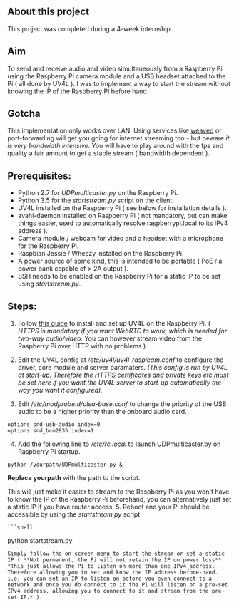 ## About this project

This project was completed during a 4-week internship. 

## Aim

To send and receive audio and video simultaneously from a Raspberry Pi using the Raspberry Pi camera module and a USB headset attached to the Pi ( all done by UV4L ). I was to implement a way to start the stream without knowing the IP of the Raspberry Pi before hand. 

## Gotcha

This implementation only works over LAN. Using services like [weaved](https://www.weaved.com/) or port-forwarding will get you going for internet streaming too - but beware *it is very bandwidth intensive*. You will have to play around with the fps and quality a fair amount to get a stable stream ( bandwidth dependent ).

## Prerequisites:
  * Python 2.7 for *UDPmulticaster.py* on the Raspberry Pi.
  * Python 3.5 for the *startstream.py* script on the client.
  * UV4L installed on the Raspberry Pi ( see below for installation details ).
  * avahi-daemon installed on Raspberry Pi ( not mandatory, but can make things easier, used to automatically resolve raspberrypi.local to its IPv4 address ).
  * Camera module / webcam for video and a headset with a microphone for the Raspberry Pi.
  * Raspbian Jessie / Wheezy installed on the Raspberry Pi.
  * A power source of some kind, this is intended to be portable ( PoE / a power bank capable of > 2A output ).
  * SSH needs to be enabled on the Raspberry Pi for a static IP to be set using *startstream.py*.

## Steps:
  1. Follow [this guide](http://www.linux-projects.org/uv4l/installation/) to install and set up UV4L on the Raspberry Pi. ( *HTTPS is mandatory if you want WebRTC to work, which is needed for two-way audio/video.* You can however stream video from the Raspberry Pi over HTTP with no problems ).
  
  2. Edit the UV4L config at  */etc/uv4l/uv4l-raspicam.conf*  to configure the driver, core module and server paramaters. *(This config is run by UV4L at start-up. Therefore the HTTPS certificates and private keys etc must be set here if you want the UV4L server to start-up automatically the way you want it configured).*
  3. Edit  /*etc/modprobe.d/alsa-base.conf*  to change the priority of the USB audio to be a higher priority than the onboard audio card.
   
   ```shell
   options snd-usb-audio index=0
   options snd_bcm2835 index=1
   ```
  4. Add the following line to  */etc/rc.local*  to launch UDPmulticaster.py on Raspberry Pi startup.
  
   ```shell
   python /yourpath/UDPmulticaster.py &
   ```
   
   **Replace yourpath** with the path to the script. 
   
   This will just make it easier to stream to the Raspberry Pi as you won't have to know the IP of the Raspberry Pi beforehand, you can alternatively just set a static IP if you have router access.
  5. Reboot and your Pi should be accessible by using the *startstream.py* script. 
 
    ```shell
   python startstream.py
   ```
  Simply follow the on-screen menu to start the stream or set a static IP ( **Not permanent, the Pi will not retain the IP on power loss** *This just allows the Pi to listen on more than one IPv4 address. Therefore allowing you to set and know the IP address before-hand. i.e. you can set an IP to listen on before you even connect to a network and once you do connect to it the Pi will listen on a pre-set IPv4 address, allowing you to connect to it and stream from the pre-set IP.* ).
